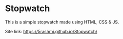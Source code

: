 # **Stopwatch**

This is a simple stopwatch made using HTML, CSS & JS.

Site link: https://5rashmi.github.io/Stopwatch/

